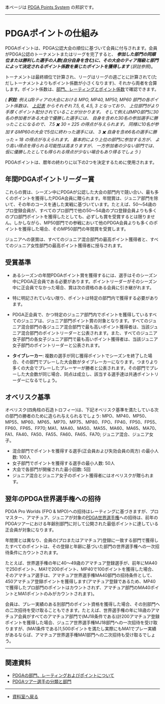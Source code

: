 本ページは
[PDGA Points System](https://www.pdga.com/points)
の邦訳です。

---

# PDGAポイントの仕組み

PDGAポイントは、PDGA公認大会の順位に基づいて会員に付与されます。会員がPDGA公認のトーナメントまたはリーグを完了すると、
***参加した部門の同順位または勝利した選手の人数(自分自身を含む)に、その大会のティア階級と部門によって決定されるポイント係数を乗じたポイントを獲得します*** *(訳註参照)*。

トーナメントは最終順位で計算され、リーグはリーグの週ごとに計算されて(ただしトーナメントよりもポイント係数が小さくなります)、それから両者を合算します。ポイント係数は、[部門、レーティングとポイント係数](https://www.pdga.com/pdga-documents/tour-documents/divisions-ratings-and-points-factors)で確認できます。

*(
**訳註**:
例えばBティアの大会における MPO, MP40, MP50, MP60 部門の各ポイント係数は、
[上記表](https://www.pdga.com/pdga-documents/tour-documents/divisions-ratings-and-points-factors)
からそれぞれ 7.5, 6, 4.5, 3 となっており、
上位部門がより手厚くポイント配分されていることが分かります。
そして例えばMPO部門に30名の参加者がある大会で優勝した選手には、
自身を含めた30名の参加選手に勝ったことになるので、
7.5 ✖️ 30 = 225 の得点が与えられます。
同様に10名が参加するMP60の大会で5位に終わった選手には、
3 ✖️ 自身を含め6名の選手に勝った = 18 の得点が与えられます。
基本的により上位の部門に参加する方が、
より高い得点を得られる可能性は高まりますが、
一方参加者の少ない部門では、
仮に優勝したとしても得られる得点が少ない場合もあり得るでしょう
)*

PDGAポイントは、暦年の終わりに以下の2つを決定するために使用されます。

## 年間PDGAポイントリーダー賞

これらの賞は、シーズン中にPDGAが公認した大会の部門内で競い合い、最も多くのポイントを獲得したPDGA会員に贈られます。年間賞は、ジュニア部門を除いて、その年のコースを通した実戦に基づいています。たとえば、50〜54歳のプロ登録会員が、すべてのプロ部門で他の50〜54歳のプロ登録会員よりも多くのプロ部門ポイントを獲得したとしても、必ずしも賞を受賞するとは限りません。しかしながら、MP50部門での参戦において他のPDGA会員よりも多くのポイントを獲得した場合、そのMP50部門の年間賞を受賞します。

ジュニアへの褒賞は、すべてのジュニア混合部門の最高ポイント獲得者と、すべてのジュニア女性部門の最高ポイント獲得者に授与されます。

## 受賞基準

* あるシーズンの年間PDGAポイント賞を獲得するには、選手はそのシーズン中にPDGA正会員である必要があります。ポイントリーダーがそのシーズン中に正会員でなかった場合、賞は次の資格のある会員に引き継がれます。

* 特に明記されていない限り、ポイントは特定の部門内で獲得する必要があります。

* PDGA正会員で、かつ特定のジュニア部門内でポイントを獲得しているすべてのジュニアは、ジュニア部門ポイント賞の対象となります。すべてのジュニア混合部門の各ジュニア混合部門で最も高いポイント獲得者は、当該ジュニア混合部門のポイントリーダーと公表されます。また、すべてのジュニア女子部門の各女子ジュニア部門で最も高いポイント獲得者は、当該ジュニア女子部門のポイントリーダーと公表されます。

* **タイブレーカー**: 複数の選手が同じ獲得ポイントでシーズンを終了した場合、その部門でプレーした大会数がタイブレーカーになります。つまりより多くの大会でプレーしたプレーヤーが勝者と公表されます。その部門でプレーした大会数が同じ場合、同点は成立し、該当する選手達は共通ポイントリーダーになるでしょう。

## オベリスク基準

オベリスク(四角柱の石造トロフィー)は、下記オベリスク基準を満たしている次の部門の勝者のために造られ与えられるでしょう: MPO、MP40、MP50、MP55、MP60、MP65、MP70、MP75、MP80、FPO、FP40、FP50、FP55、FP60、FP65、FP70; MA1、MA40、MA50、MA55、MA60、MA65、MA70、FA1、FA40、FA50、FA55、FA60、FA65、FA70; ジュニア混合、ジュニア女子。

* 混合部門でポイントを獲得する選手(正会員および失効会員の両方) の最小人数: 100人
* 女子部門でポイントを獲得する選手の最小人数: 50人
* 大会で各部門が開催された最小回数: 5回
* ジュニア混合とジュニア女子のポイント獲得者にはオベリスクが贈られます。

## 翌年のPDGA世界選手権への招待

PDGA Pro Worlds (FPO & MPO)への招待はレーティングに基づきますが、プロマスター、アマチュア、ジュニアが対象の[PDGA世界選手権](https://www.pdga.com/world-championships)への招待は、前年のPDGAツアーにおける年齢別部門に対して公開された最低ポイントに達している正会員が対象になります。

年間賞とは異なり、会員の(プロまたはアマチュア)登録に一致する部門で獲得したすべてのポイントは、その登録と年齢に基づいた部門の世界選手権への一次招待条件にカウントされます。

たとえば、世界選手権の年に40～49歳のアマチュア登録選手が、前年にMA40で250ポイント、MA1で200ポイント、MP40で100ポイントを獲得した場合、そのアマチュア選手は、アマチュア世界選手権MA40部門の招待条件として、450アマチュア登録ポイントを獲得します(アマチュア登録であるため、MP40で獲得したプロ部門のポイントはカウントされず、アマチュア部門のMA40ポイントとMA1ポイントのみがカウントされます)。

会員は、プレー実績のある別部門のポイント資格を獲得した場合、その別部門への二次招待を受け取ることもできます。たとえば、世界選手権の年に18歳のアマチュア会員がすべてのアマチュア部門で(MJ18条件である)計200アマチュア登録ポイントを獲得した場合、ジュニア世界選手権MJ18部門への一次招待を受け取りますが、(MA1条件である)1,500ポイントを満たし実際にもMA1でプレー実績があるならば、アマチュア世界選手権MA1部門への二次招待も受け取るでしょう。

---
## 関連資料

* [PDGAの部門、レーティングおよびポイントについて](/libraries/divisions)
* [PDGAツアー選手の分類と部門](/libraries/classifications)

---
* [資料室へ戻る](/libraries/index)
